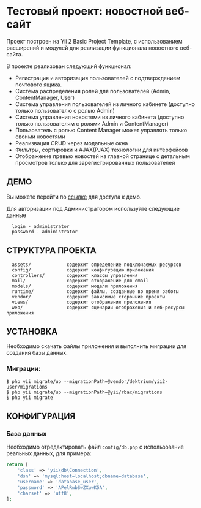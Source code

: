 
Тестовый проект: новостной веб-сайт 
============================

Проект построен на Yii 2 Basic Project Template, с использованием расширений и модулей для 
реализации функционала новостного веб-сайта.
 
В проекте реализован следующий функционал:
- Регистрация и авторизация пользователей с подтверждением почтового ящика.
- Система распределения ролей для пользователей (Admin, ContentManager, User)
- Система управления пользователей из личного кабинете (доступно только пользователю с ролью Admin)
- Система управления новостями из личного кабинета (доступно только пользователям с ролями Admin и ContentManager)
- Пользователь с ролью Content Manager может управлять только своими новостями
- Реализвация CRUD через модальные окна
- Фильтры, сортировки и AJAX(PJAX) технологии для интерфейсов 
- Отображение превью новостей на главной странице с детальным просмотров только для зарегистрированных пользователей

ДЕМО
-------------------

Вы можете перейти по [ссылке](https://szprogr.ru/) для доступа к демо.

Для авторизации под Администратором используйте следующие данные

      login - administrator
      password - administrator


СТРУКТУРА ПРОЕКТА
-------------------

      assets/             содержит определение подключаемых ресурсов
      config/             содержит конфигурацию приложения
      controllers/        содержит классы управления
      mail/               содержит отображение для email
      models/             содержит модели приложения
      runtime/            содержит файлы, созданные во время работы
      vendor/             содержит зависимые сторонние проекты
      views/              содержит отображения приложения
      web/                содержит сценарии отображения и веб-ресурсы приложения


УСТАНОВКА
------------

Необходимо скачать файлы приложения и выполнить миграции для создания базы данных.

### Миграции:

~~~
$ php yii migrate/up --migrationPath=@vendor/dektrium/yii2-user/migrations
$ php yii migrate/up --migrationPath=@yii/rbac/migrations
$ php yii migrate
~~~



КОНФИГУРАЦИЯ
-------------

### База данных

Необходимо отредактировать файл `config/db.php` с использование реальных данных, для примера: 

```php
return [
    'class' => 'yii\db\Connection',
    'dsn' => 'mysql:host=localhost;dbname=database',
    'username' => 'database_user',
    'password' => 'APelRwbSwZXuwK5A',
    'charset' => 'utf8',
];
```